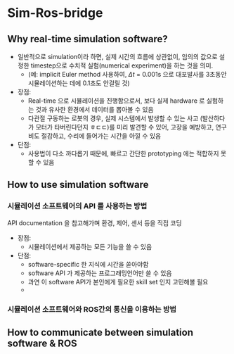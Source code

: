 # Sim-Ros-bridge

## Why real-time simulation software? 
- 일반적으로 simulation이라 하면, 실제 시간의 흐름에 상관없이, 임의의 값으로 설정한 timestep으로 수치적 실험(numerical experiment)을 하는 것을 의미. 
    - (예: implicit Euler method 사용하여, $\Delta t$ = 0.001s 으로 대포발사를 3초동안 시뮬레이션하는 데에 0.1초도 안걸릴 것)
- 장점:
    - Real-time 으로 시뮬레이션을 진행함으로서, 보다 실제 hardware 로 실험하는 것과 유사한 환경에서 데이터를 뽑아볼 수 있음
    - 다관절 구동하는 로봇의 경우, 실제 시스템에서 발생할 수 있는 사고 (발산하다가 모터가 타버린다던지 ㅎㄷㄷ)를 미리 발견할 수 있어, 고장을 예방하고, 연구비도 절감하고, 수리에 들어가는 시간을 아낄 수 있음
- 단점: 
    - 사용법이 다소 까다롭기 때문에, 빠르고 간단한 prototyping 에는 적합하지 못할 수 있음


## How to use simulation software

### 시뮬레이션 소프트웨어의 API 를 사용하는 방법
API documentation 을 참고해가며 환경, 제어, 센서 등을 직접 코딩
- 장점: 
    - 시뮬레이션에서 제공하는 모든 기능을 쓸 수 있음
- 단점: 
    - software-specific 한 지식에 시간을 쏟아야함
    - software API 가 제공하는 프로그래밍언어만 쓸 수 있음 
    - 과연 이 software API가 본인에게 필요한 skill set 인지 고민해볼 필요 
    - 

### 시뮬레이션 소프트웨어와 ROS간의 통신을 이용하는 방법

## How to communicate between simulation software & ROS

